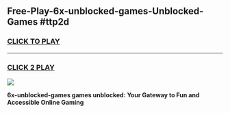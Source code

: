 
## Free-Play-6x-unblocked-games-Unblocked-Games #ttp2d
<h3>
<a href="https://news.freeplayer.one?title=6x-unblocked-games&ref=8M">CLICK TO PLAY</a></h3>
<hr>

<h3>
<a href="https://news.freeplayer.one?title=6x-unblocked-games&ref=8M">CLICK 2 PLAY</a>
  
</h3>

<a href="https://news.freeplayer.one?title=6x-unblocked-games&ref=8M"><img src="https://clearcache.store/games.png"></a>


**6x-unblocked-games games unblocked: Your Gateway to Fun and Accessible Online Gaming**
